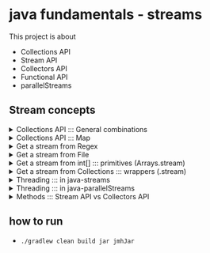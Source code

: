 # java fundamentals - streams

This project is about 

- Collections API
- Stream API
- Collectors API
- Functional API 
- parallelStreams

## Stream concepts

<details>
<summary>Collections API ::: General combinations</summary>

- not every combination makes sense 
- some combinations are abstract, so you must implement

```
    Concurrent | Array   | List
                 Linked  | Map
                 Hash    | Set
                 Tree    | Queue
                         | Table
```

</details>

<details>
<summary>Collections API ::: Map</summary>

- default initial bucket = 16, load factor 0.75
- if (size = lf * initial) -> resize *= 2
- use .entrySet().stream() for streaming

```

  - Map<k, v>, unsorted, no-null-key,            ..... one key = one value
  - HashMap, unsorted, null-key                  ..... one key = N values
  - ConcurrentHashMap, no-null-key, trade-safe   ..... one key = N values !
  - TreeMap,sorted (natural order)
    detail: always compareTo last node, then if greater puts right, otherwise left side.

```
</details>

<details>
<summary>Get a stream from Regex</summary>

- `Stream<String>  xx =  Pattern.compile("\\w+).matcher("source").results()`

</details>
<details>
<summary> Get a stream from File</summary>

- define `PATH = "..." as absolute path`
- `Stream<String> xx =  Files.lines(Paths.get(PATH))`

</details>
<details>
<summary> Get a stream from int[] ::: primitives (Arrays.stream)</summary>

- `IntStream<Integer> xx =  Arrays.stream(int[])`
- then `.boxed` to get `Stream<Integer>`, if you need!

</details>
<details>
<summary> Get a stream from Collections ::: wrappers (.stream)</summary>

- `List<Integer> xx = new ArrayList<>(Arrays.asList(1, 3, 4))`
- `Stream<Integer> yy = xx.stream()`


</details>
<details>
<summary>Threading ::: in java-streams</summary>

 - if it is not parallel, same thread, sequential (beginning2end), gets a person then completes all-intermediate-steps.
   And, repeats the same as person and other tasks

    ```
    1 thread

        1 time  (so no need for combiner)  !! no need combiner (never enters addAll step)
           collect:::new

        N times
                  sequentially
           map:::      ->      collect:::add

        N times, last step. terminal ops. sequential
           forEach:::
    ```

</details>
<details>
<summary>Threading ::: in java-parallelStreams</summary>

 - If it is parallel, leverages multi-threads, and all intermediate-steps can be happened in any order!.
 So, combiner is must!.

   ```
   N thread
       N times
           collect::new (no optimization, which is interesting, that's why we need combiner!) -> collect::map
           -> collect::new  -> collect::new  -> collect::map
           -> collect::add ......... -> collect::addAll
           -> collect::new ......

   1 Thread
        @last step, foreach steps,  (terminal operation), sequential
   ```

</details>
<details>
<summary>Methods ::: Stream API vs Collectors API </summary>

some critical things changes the methods we may see!
- min vs Collectors.minBy
- Stream<T> vs Stream<T extends Integer> (clipping to an integer type)
- IntStream vs Stream<Integer>
- Transformation: IntStream -> boxed() -> Stream<Integer>
- `stream().map()` is the same as `collect(Collectors.toMap()`
- map (one by one mapping) vs Collectors.groupingBy (One by List mapping, so in downstream you may reduce it T also) 
- (:Map<T extends Integer, List<T>)
- if you have Map<k, v>, use `.entrySet().stream()` to do computing

```
   .stream()
   .map(::getIntegerTypeSomething)       //Stream<Integer>
   .min(Comparator.naturalOrder())
  ---
   .stream()
   .map(::getIntegerTypeSomething)        //Stream<Integer>
   .collect(Collectors.minBy(Comparator.naturalOrder()))
```

```
   .stream()
   .mapToInt(::getIntegerTypeSomething)   //IntStream
   .summaryStatistics()
   ---
   .stream()
   .collect(Collectors.summarizingInt(::getIntegerTypeSomething))
```


</details>

## how to run

- `./gradlew clean build jar jmhJar`
 